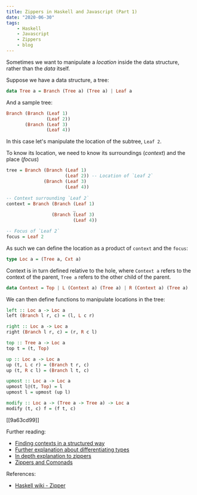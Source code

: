 ```yaml
---
title: Zippers in Haskell and Javascript (Part 1)
date: "2020-06-30"
tags:
    - Haskell
    - Javascript
    - Zippers
    - blog
---
```


Sometimes we want to manipulate a *location* inside the data structure, rather than the *data* itself.

Suppose we have a data structure, a tree:
```hs
data Tree a = Branch (Tree a) (Tree a) | Leaf a
```

And a sample tree:
```hs
Branch (Branch (Leaf 1)
               (Leaf 2))
       (Branch (Leaf 3)
               (Leaf 4))
```

In this case let's manipulate the location of the subtree, `Leaf 2`.

To know its location, we need to know its surroundings (*context*) and the place (*focus*)

```hs
tree = Branch (Branch (Leaf 1)
                      (Leaf 2)) -- Location of `Leaf 2`
              (Branch (Leaf 3)
                      (Leaf 4))
               
-- Context surrounding `Leaf 2`
context = Branch (Branch (Leaf 1)
                         _
                 (Branch (Leaf 3)
                         (Leaf 4))

-- Focus of `Leaf 2`
focus = Leaf 2
```

As such we can define the location as a product of `context` and the `focus`:
```hs
type Loc a = (Tree a, Cxt a)
```

Context is in turn defined relative to the hole, where `Context a` refers to the context of the parent, `Tree a` refers to the other child of the parent.
```hs
data Context = Top | L (Context a) (Tree a) | R (Context a) (Tree a)
```

We can then define functions to manipulate locations in the tree:
```hs
left :: Loc a -> Loc a
left (Branch l r, c) = (l, L c r)

right :: Loc a -> Loc a
right (Branch l r, c) = (r, R c l)

top :: Tree a -> Loc a
top t = (t, Top)

up :: Loc a -> Loc a
up (t, L c r) = (Branch t r, c)
up (t, R c l) = (Branch l t, c)

upmost :: Loc a -> Loc a
upmost l@(t, Top) = l
upmost l = upmost (up l)

modify :: Loc a -> (Tree a -> Tree a) -> Loc a
modify (t, c) f = (f t, c)
```

[[9a63cd99]]

Further reading:
- [Finding contexts in a structured way](https://en.wikipedia.org/wiki/Zipper_(data_structure)#Contexts_and_differentiation)
- [Further explanation about differentiating types](https://en.wikibooks.org/wiki/Haskell/Zippers#Differentiation_of_data_types)
- [In depth explanation to zippers](https://en.wikibooks.org/wiki/Haskell/Zippers#Differentiation_of_data_types)
- [Zippers and Comonads](http://cs.ioc.ee/~tarmo/tsem05/uustalu0812-slides.pdf)

References:
- [Haskell wiki - Zipper](https://wiki.haskell.org/Zipper)
